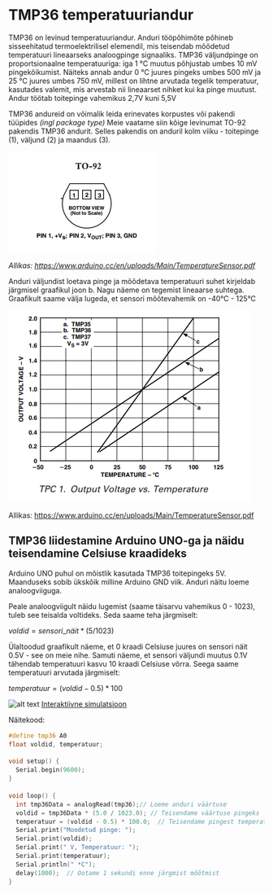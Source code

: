 # TMP36 temperatuuriandur

TMP36 on levinud temperatuuriandur. Anduri tööpõhimõte põhineb sisseehitatud termoelektrilisel elemendil, mis teisendab mõõdetud temperatuuri lineaarseks analoogpinge signaaliks. TMP36 väljundpinge on proportsionaalne temperatuuriga: iga 1 °C muutus põhjustab umbes 10 mV pingekõikumist. Näiteks annab andur 0 °C juures pingeks umbes 500 mV ja 25 °C juures umbes 750 mV, millest on lihtne arvutada tegelik temperatuur, kasutades valemit, mis arvestab nii lineaarset nihket kui ka pinge muutust. Andur töötab toitepinge vahemikus 2,7V kuni 5,5V

TMP36 andureid on võimalik leida erinevates korpustes või pakendi tüüpides *(ingl package type)* Meie vaatame siin kõige levinumat TO-92 pakendis TMP36 andurit. Selles pakendis on anduril kolm viiku - toitepinge (1), väljund (2) ja maandus (3).

![alt text](meedia/TMP36_TO-92.png)

*Allikas: https://www.arduino.cc/en/uploads/Main/TemperatureSensor.pdf*

Anduri väljundist loetava pinge ja mõõdetava temperatuuri suhet kirjeldab järgmisel graafikul joon b. Nagu näeme on tegemist lineaarse suhtega. Graafikult saame välja lugeda, et sensori mõõtevahemik on -40°C - 125°C 

![alt text](meedia/TMP36_graafik.png)

Allikas: https://www.arduino.cc/en/uploads/Main/TemperatureSensor.pdf

## TMP36 liidestamine Arduino UNO-ga ja näidu teisendamine Celsiuse kraadideks

Arduino UNO puhul on mõistlik kasutada TMP36 toitepingeks 5V. Maanduseks sobib ükskõik milline Arduino GND viik. Anduri näitu loeme analoogviiguga.

Peale analoogviigult näidu lugemist (saame täisarvu vahemikus 0 - 1023), tuleb see teisalda voltideks. Seda saame teha järgmiselt:

$voldid=sensori\_{näit}*(5/1023)$

Ülaltoodud graafikult näeme, et 0 kraadi Celsiuse juures on sensori näit 0.5V - see on meie nihe. Samuti näeme, et sensori väljundi muutus 0.1V tähendab temperatuuri kasvu 10 kraadi Celsiuse võrra. Seega saame temperatuuri arvutada järgmiselt:

$temperatuur=(voldid-0.5)*100$

![alt text](TMP36näide.png)
[Interaktiivne simulatsioon](https://www.tinkercad.com/things/aYrG2vh1uUn-tmp36?sharecode=k2pp1kucaxTrZC0PG6rnkitRuZ47a5o3cB9-ljA1rHg)

Näitekood:
~~~cpp
#define tmp36 A0
float voldid, temperatuur;

void setup() {
  Serial.begin(9600);
}

void loop() {
  int tmp36Data = analogRead(tmp36);// Loeme anduri väärtuse
  voldid = tmp36Data * (5.0 / 1023.0); // Teisendame väärtuse pingeks
  temperatuur = (voldid - 0.5) * 100.0;  // Teisendame pingest temperatuuriks
  Serial.print("Moodetud pinge: ");
  Serial.print(voldid);
  Serial.print(" V, Temperatuur: ");
  Serial.print(temperatuur);
  Serial.println(" *C");
  delay(1000);  // Ootame 1 sekundi enne järgmist mõõtmist
}

~~~